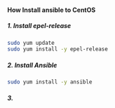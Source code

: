 #### How Install ansible to CentOS
##### 1. Install epel-release
```sh
sudo yum update
sudo yum install -y epel-release
```
##### 2. Install Ansible
```sh
sudo yum install -y ansible
```
##### 3. 
